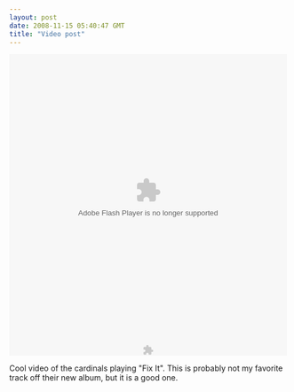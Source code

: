 ```yaml
---
layout: post
date: 2008-11-15 05:40:47 GMT
title: "Video post"
---
```

<embed type="application/x-shockwave-flash" allowScriptAccess="always" allowFullScreen="true" style="display:block;margin:0" width="500" height="524" src="http://www.kyte.tv/flash.swf?v=2&uri=channels/161577&embedId=49398300" flashVars="uri=channels/161577&embedId=49398300&appKey=MarbachViewerEmbedded"></embed><embed type="application/x-shockwave-flash" allowScriptAccess="always" style="display:block;margin:0" width="500" height="20" src="http://media01.kyte.tv/images/updatenotice.swf" flashvars="requiredversion=9.0.28" wmode="transparent"></embed>



<p>Cool video of the cardinals playing "Fix It". This is probably not my favorite track off their new album, but it is a good one.</p>